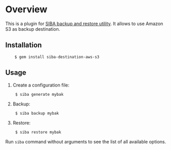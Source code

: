 # Overview

This is a plugin for [SIBA backup and restore utility](https://github.com/evgenyneu/siba). It allows to use Amazon S3 as backup destination.

## Installation

        $ gem install siba-destination-aws-s3

## Usage

1. Create a configuration file:

        $ siba generate mybak

2. Backup:

        $ siba backup mybak

3. Restore:

        $ siba restore mybak

Run `siba` command without arguments to see the list of all available options.
